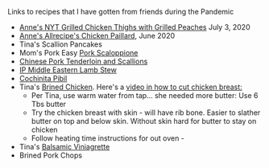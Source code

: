 Links to recipes that I have gotten from friends during the Pandemic
- [Anne's NYT Grilled Chicken Thighs with Grilled Peaches](https://cooking.nytimes.com/recipes/1021197-gingery-grilled-chicken-thighs-with-charred-peaches) July 3, 2020
- [Anne's Allrecipe's Chicken Paillard](https://www.allrecipes.com/recipe/246243/chicken-paillard/), June 2020
- Tina's Scallion Pancakes
- Mom's Pork Easy [Pork Scaloppione](https://www.mrfood.com/Pork/Really-Easy-Pork-Scaloppine)
- [Chinese Pork Tenderloin and Scallions](https://youtu.be/YXfwf71guVI)
- [IP Middle Eastern Lamb Stew](https://www.feastingathome.com/instant-pot-middle-eastern-lamb-stew/)
- [Cochinita Pibil](https://www.gimmesomeoven.com/cochinita-pibil/?fbclid=IwAR3uSgbFW_WlGBp6uELSmyzrl3KY4-ZPv-KGjdy8940Ak90gilqF-NYnzjc)
- Tina's [Brined Chicken](https://www.sierrasanssvc.com).  Here's a [video in how to cut chicken breast:](https://youtu.be/gB50hI6SONk0)  
  * Per Tina, use warm water from tap... she needed more butter: Use 6 Tbs butter
  * Try the chicken breast with skin - will have rib bone. Easier to slather butter on top and below skin. Without skin hard for butter to stay on chicken
  * Follow heating time instructions for out oven - 
- Tina's [Balsamic Viniagrette](https://barefeetinthekitchen.com/best-balsamic-vinaigrette/)
- Brined Pork Chops

